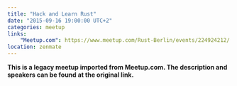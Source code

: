 ```yaml
---
title: "Hack and Learn Rust"
date: "2015-09-16 19:00:00 UTC+2"
categories: meetup 
links:
    "Meetup.com": https://www.meetup.com/Rust-Berlin/events/224924212/
location: zenmate
---
```


<strong>This is a legacy meetup imported from Meetup.com. The description and speakers can be found at the original link.</strong>